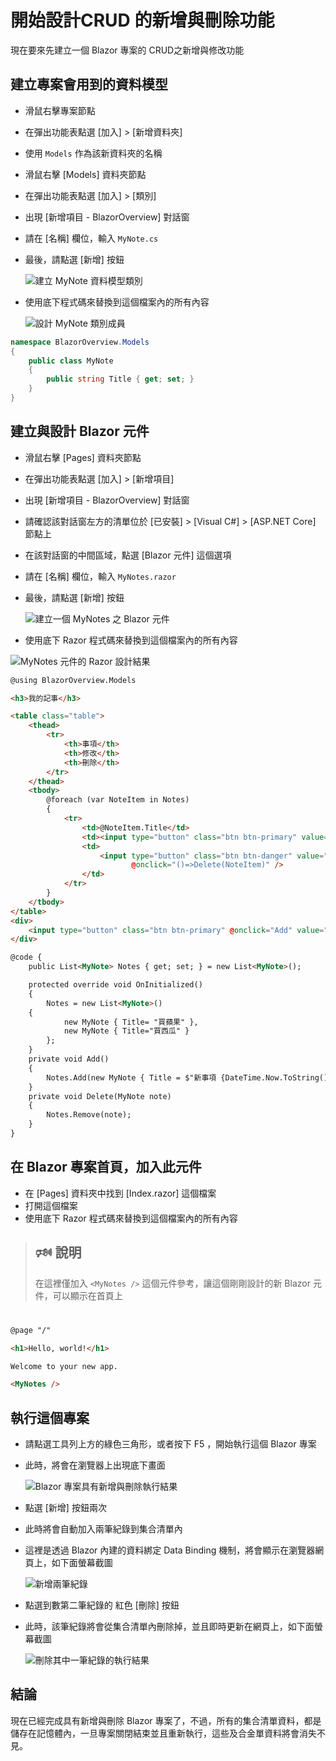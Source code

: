 # 開始設計CRUD 的新增與刪除功能

現在要來先建立一個 Blazor 專案的 CRUD之新增與修改功能

## 建立專案會用到的資料模型

- 滑鼠右擊專案節點
- 在彈出功能表點選 [加入] > [新增資料夾]
- 使用 `Models` 作為該新資料夾的名稱
- 滑鼠右擊 [Models] 資料夾節點
- 在彈出功能表點選 [加入] > [類別]
- 出現 [新增項目 - BlazorOverview] 對話窗
- 請在 [名稱] 欄位，輸入 `MyNote.cs`
- 最後，請點選 [新增] 按鈕
 
  ![建立 MyNote 資料模型類別](Images/BlazorQO993.png)

- 使用底下程式碼來替換到這個檔案內的所有內容
 
  ![設計 MyNote 類別成員](Images/BlazorQO992.png)

```csharp
namespace BlazorOverview.Models
{
    public class MyNote
    {
        public string Title { get; set; }
    }
}
```

## 建立與設計 Blazor 元件

- 滑鼠右擊 [Pages] 資料夾節點
- 在彈出功能表點選 [加入] > [新增項目]
- 出現 [新增項目 - BlazorOverview] 對話窗
- 請確認該對話窗左方的清單位於 [已安裝] > [Visual C#] > [ASP.NET Core] 節點上
- 在該對話窗的中間區域，點選 [Blazor 元件] 這個選項
- 請在 [名稱] 欄位，輸入 `MyNotes.razor`
- 最後，請點選 [新增] 按鈕
  
  ![建立一個 MyNotes 之 Blazor 元件](Images/BlazorQO991.png)

 - 使用底下 Razor 程式碼來替換到這個檔案內的所有內容
 
  ![MyNotes 元件的 Razor 設計結果](Images/BlazorQO990.png)

```html
@using BlazorOverview.Models

<h3>我的記事</h3>

<table class="table">
    <thead>
        <tr>
            <th>事項</th>
            <th>修改</th>
            <th>刪除</th>
        </tr>
    </thead>
    <tbody>
        @foreach (var NoteItem in Notes)
        {
            <tr>
                <td>@NoteItem.Title</td>
                <td><input type="button" class="btn btn-primary" value="修改" /></td>
                <td>
                    <input type="button" class="btn btn-danger" value="刪除"
                           @onclick="()=>Delete(NoteItem)" />
                </td>
            </tr>
        }
    </tbody>
</table>
<div>
    <input type="button" class="btn btn-primary" @onclick="Add" value="新增" />
</div>

@code {
    public List<MyNote> Notes { get; set; } = new List<MyNote>();

    protected override void OnInitialized()
    {
        Notes = new List<MyNote>()
    {
            new MyNote { Title= "買蘋果" },
            new MyNote { Title="買西瓜" }
        };
    }
    private void Add()
    {
        Notes.Add(new MyNote { Title = $"新事項 {DateTime.Now.ToString()}" });
    }
    private void Delete(MyNote note)
    {
        Notes.Remove(note);
    }
}
```

## 在 Blazor 專案首頁，加入此元件

- 在 [Pages] 資料夾中找到 [Index.razor] 這個檔案
- 打開這個檔案
 - 使用底下 Razor 程式碼來替換到這個檔案內的所有內容

  > 
  > ## 🕬 說明
  > 在這裡僅加入 `<MyNotes />` 這個元件參考，讓這個剛剛設計的新 Blazor 元件，可以顯示在首頁上
  > 
  > #

```html
@page "/"

<h1>Hello, world!</h1>

Welcome to your new app.

<MyNotes />
```

## 執行這個專案

- 請點選工具列上方的綠色三角形，或者按下 F5 ，開始執行這個 Blazor 專案
- 此時，將會在瀏覽器上出現底下畫面
  
  ![Blazor 專案具有新增與刪除執行結果](Images/BlazorQO989.png)

- 點選 [新增] 按鈕兩次
- 此時將會自動加入兩筆紀錄到集合清單內
- 這裡是透過 Blazor 內建的資料綁定 Data Binding 機制，將會顯示在瀏覽器網頁上，如下面螢幕截圖
  
  ![新增兩筆紀錄](Images/BlazorQO988.png)

- 點選到數第二筆紀錄的 紅色 [刪除] 按鈕
- 此時，該筆紀錄將會從集合清單內刪除掉，並且即時更新在網頁上，如下面螢幕截圖
  
  ![刪除其中一筆紀錄的執行結果](Images/BlazorQO987.png)

## 結論

現在已經完成具有新增與刪除 Blazor 專案了，不過，所有的集合清單資料，都是儲存在記憶體內，一旦專案關閉結束並且重新執行，這些及合金單資料將會消失不見。
